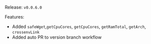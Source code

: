 Release: `v0.0.6.0`

Features:
* Added `safeWget`,`getCpuCores`, `getCpuCores`, `getRamTotal`, `getArch`, `crossenvLink`
* Added auto PR to version branch workflow